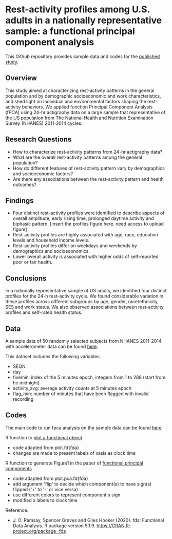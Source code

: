 # Rest-activity profiles among U.S. adults in a nationally representative sample: a functional principal component analysis

This Github repository provides sample data and codes for the [published study](https://link.springer.com/article/10.1186/s12966-022-01274-4#Sec2).

## Overview

This study aimed at characterizing rest-activity patterns in the general population and by demographic socioeconomic and work characteristics, and shed light on individual and environmental factors shaping the rest-activity behaviors. We applied function Principal Component Analysis (fPCA) using 24-hr actigraphy data on a large sample that representative of the US population from The National Health and Nutrition Examination Survey (NHANES) 2011-2014 cycles.

## Research Questions

* How to characterize rest-activity patterns from 24-hr actigraphy data?
* What are the overall rest-activity patterns among the general population?
* How do different features of rest-activity pattern vary by demographics and socioeconomic factors?
* Are there any associations between the rest-activity pattern and health outcomes?

## Findings

* Four distinct rest-activity profiles were identified to describe aspects of overall amplitude, early rising time, prolonged daytime activity and biphasic pattern. [insert the profiles figure here. need access to upload figure]
* Rest-activity profiles are highly associated with age, race, education levels and household income levels.
* Rest-activity profiles differ on weekdays and weekends by demographics and socioeconomics.
* Lower overall activity is associated with higher odds of self-reported poor or fair health.

## Conclusions

In a nationally representative sample of US adults, we identified four distinct profiles for the 24-h rest-activity cycle. We found considerable variation in these profiles across different subgroups by age, gender, race/ethnicity, SES and work status. We also observed associations between rest-activity profiles and self-rated health status.

## Data
A sample data of 50 randomly selected subjects from NHANES 2011-2014 with accelerometer data can be found [here](NHANES_sample_data.rds).

This dataset includes the following variables:
- SEQN
- day
- fivemin: index of the 5 minutes epoch, integers from 1 to 288 (start from he midnight)
- activity_avg: average activity counts at 5 minutes epoch
- flag_min: number of minutes that have been flagged with invalid recording

## Codes

The main code to run fpca analysis on the sample data can be found [here](fPCA_analysis.R)

R function to [plot a functional object](plot_fd_new1.R)
- code adapted from plot.fd{fda}
- changes are made to present labels of xasis as clock time

R function to generate Figure1 in the paper of [functional principal components](plot_fpca_new1.R)
- code adapted from plot.pca.fd{fda}
- add argument 'flip' to decide which component(s) to have sign(s) flipped ('+' to '-' or vice versa)
- use different colors to represent component's sign
- modified x labels to clock time

Reference:
- J. O. Ramsay, Spencer Graves and Giles Hooker (2020). fda: Functional Data Analysis. R package version 5.1.9. https://CRAN.R-project.org/package=fda
